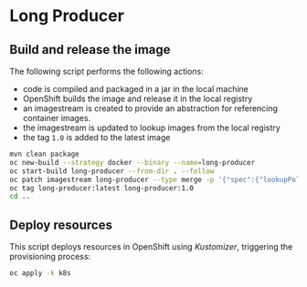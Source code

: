 # Long Producer

## Build and release the image

The following script performs the following actions:

- code is compiled and packaged in a jar in the local machine
- OpenShift builds the image and release it in the local registry
- an imagestream is created to provide an abstraction for referencing container images.
- the imagestream is updated to lookup images from the local registry
- the tag `1.0` is added to the latest image

```sh
mvn clean package
oc new-build --strategy docker --binary --name=long-producer
oc start-build long-producer --from-dir . --follow
oc patch imagestream long-producer --type merge -p '{"spec":{"lookupPolicy":{"local":true}}}'
oc tag long-producer:latest long-producer:1.0
cd ..
```

## Deploy resources

This script deploys resources in OpenShift using _Kustomizer_, triggering the provisioning process:

```sh
oc apply -k k8s
```